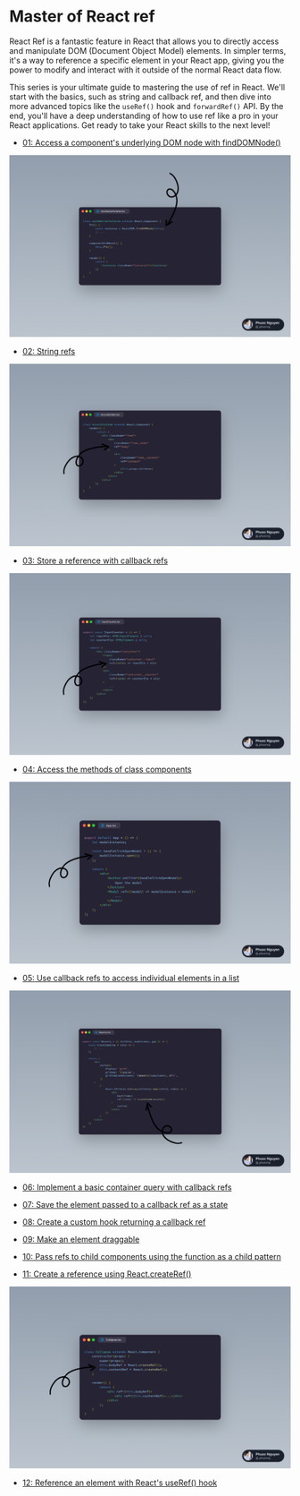 # Master of React ref

React Ref is a fantastic feature in React that allows you to directly access and manipulate DOM (Document Object Model) elements.
In simpler terms, it's a way to reference a specific element in your React app, giving you the power to modify and interact with it outside of the normal React data flow.

This series is your ultimate guide to mastering the use of ref in React.
We'll start with the basics, such as string and callback ref, and then dive into more advanced topics like the `useRef()` hook and `forwardRef()` API.
By the end, you'll have a deep understanding of how to use ref like a pro in your React applications.
Get ready to take your React skills to the next level!

-   [01: Access a component's underlying DOM node with findDOMNode()](https://phuoc.ng/collection/react-ref/access-a-component-underlying-dom-node-with-find-dom-node/)

![Access a component's underlying DOM node with findDOMNode()](/01-access-a-component-underlying-dom-node-with-find-dom-node/find-dom-node.png)

-   [02: String refs](https://phuoc.ng/collection/react-ref/string-refs/)

![String refs](/02-string-refs/string-refs.png)

-   [03: Store a reference with callback refs](https://phuoc.ng/collection/react-ref/store-a-reference-with-callback-refs/)

![Store a reference with callback refs](/03-store-a-reference-with-callback-refs/callback-refs.png)

-   [04: Access the methods of class components](https://phuoc.ng/collection/react-ref/access-the-methods-of-class-components/)

![Access the methods of class components](/04-access-the-methods-of-class-components/access-methods.png)

-   [05: Use callback refs to access individual elements in a list](https://phuoc.ng/collection/react-ref/use-callback-refs-to-access-individual-elements-in-a-list/)

![Use callback refs to access individual elements in a list](/05-use-callback-refs-to-access-individual-elements-in-a-list/access-individual-elements.png)

-   [06: Implement a basic container query with callback refs](https://phuoc.ng/collection/react-ref/implement-a-basic-container-query-with-callback-refs/)

-   [07: Save the element passed to a callback ref as a state](https://phuoc.ng/collection/react-ref/save-the-element-passed-to-a-callback-ref-as-a-state/)

-   [08: Create a custom hook returning a callback ref](https://phuoc.ng/collection/react-ref/create-a-custom-hook-returning-a-callback-ref/)

-   [09: Make an element draggable](https://phuoc.ng/collection/react-ref/make-an-element-draggable/)

-   [10: Pass refs to child components using the function as a child pattern](https://phuoc.ng/collection/react-ref/pass-refs-to-child-components-using-the-function-as-a-child-pattern/)

-   [11: Create a reference using React.createRef()](https://phuoc.ng/collection/react-ref/create-a-reference-using-react-create-ref/)

![Create a reference using React.createRef()](/11-create-a-reference-using-react-create-ref/react-create-ref.png)

-   [12: Reference an element with React's useRef() hook](https://phuoc.ng/collection/react-ref/reference-an-element-with-react-use-ref-hook/)